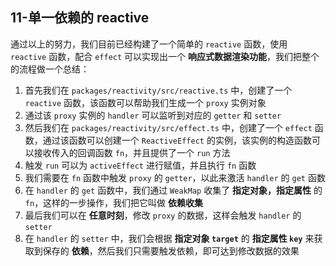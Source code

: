 ## 11-单一依赖的 reactive

通过以上的努力，我们目前已经构建了一个简单的 `reactive` 函数，使用 `reactive` 函数，配合 `effect` 可以实现出一个 **响应式数据渲染功能**，我们把整个的流程做一个总结：

1. 首先我们在 `packages/reactivity/src/reactive.ts` 中，创建了一个 `reactive` 函数，该函数可以帮助我们生成一个 `proxy` 实例对象
2. 通过该 `proxy` 实例的 `handler` 可以监听到对应的 `getter` 和 `setter`
3. 然后我们在 `packages/reactivity/src/effect.ts` 中，创建了一个 `effect` 函数，通过该函数可以创建一个 `ReactiveEffect` 的实例，该实例的构造函数可以接收传入的回调函数 `fn`，并且提供了一个 `run` 方法
4. 触发 `run` 可以为 `activeEffect` 进行赋值，并且执行 `fn` 函数
5. 我们需要在 `fn` 函数中触发 `proxy` 的 `getter`，以此来激活 `handler` 的 `get` 函数
6. 在 `handler` 的 `get` 函数中，我们通过 `WeakMap` 收集了 **指定对象，指定属性** 的 `fn`，这样的一步操作，我们把它叫做 **依赖收集**
7. 最后我们可以在 **任意时刻**，修改 `proxy` 的数据，这样会触发 `handler` 的 `setter`
8. 在 `handler` 的 `setter` 中，我们会根据 **指定对象 `target`** 的 **指定属性 `key`** 来获取到保存的 **依赖**，然后我们只需要触发依赖，即可达到修改数据的效果
